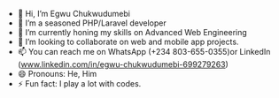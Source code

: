 - 👋 Hi, I’m Egwu Chukwudumebi
- 👀 I’m a seasoned PHP/Laravel developer
- 🌱 I’m currently honing my skills on Advanced Web Engineering
- 💞️ I’m looking to collaborate on web and mobile app projects.
- 📫 You can reach me on WhatsApp (+234 803-655-0355)or LinkedIn (www.linkedin.com/in/egwu-chukwudumebi-699279263)
- 😄 Pronouns: He, Him
- ⚡ Fun fact: I play a lot with codes.

<!---
egwudumebi/egwudumebi is a ✨ special ✨ repository because its `README.md` (this file) appears on your GitHub profile.
You can click the Preview link to take a look at your changes.
--->
